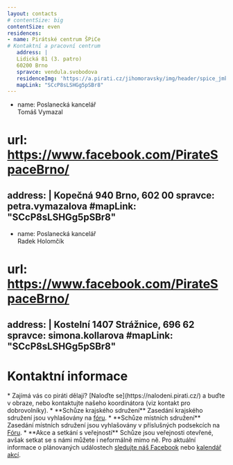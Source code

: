 ```yaml
---
layout: contacts
# contentSize: big
contentSize: even
residences:
- name: Pirátské centrum ŠPiCe
# Kontaktní a pracovní centrum
   address: |
   Lidická 81 (3. patro)
   60200 Brno
   spravce: vendula.svobodova
   residenceImg: 'https://a.pirati.cz/jihomoravsky/img/header/spice_jmk_1.jpg'
   mapLink: "SCcP8sLSHGg5pSBr8"
---
```

- name: Poslanecká kancelář <br> Tomáš Vymazal
# url: https://www.facebook.com/PirateSpaceBrno/
   address: |
   Kopečná 940
   Brno, 602 00
   spravce: petra.vymazalova
   #mapLink: "SCcP8sLSHGg5pSBr8"
---
- name: Poslanecká kancelář <br> Radek Holomčík
# url: https://www.facebook.com/PirateSpaceBrno/
   address: |
   Kostelní 1407
   Strážnice, 696 62
   spravce: simona.kollarova
   #mapLink: "SCcP8sLSHGg5pSBr8"
---


<div class="o-section-header o-section-header--indented">
  <h1 class="t-h2-alt">Kontaktní informace</h1>
</div>
* Zajímá vás co piráti dělají? [Naloďte se](https://nalodeni.pirati.cz/) a buďte v obraze, nebo kontaktujte našeho koordinátora (viz kontakt pro dobrovolníky).
* **Schůze krajského sdružení** Zasedání krajského sdružení jsou vyhlašovány na <a href="https://forum.pirati.cz/viewforum.php?f=567" target="_blank">fóru</a>.
* **Schůze místních sdružení** Zasedání místních sdružení jsou vyhlašovány v příslušných podsekcích na <a href="https://forum.pirati.cz/viewforum.php?f=589&sid=5d5208f19575021e0302aa8867091462" target="_blank">Fóru</a>.
* **Akce a setkání s veřejností** Schůze jsou veřejnosti otevřené, avšak setkat se s námi můžete i neformálně mimo ně. Pro aktuální informace o plánovaných událostech <a href="https://www.facebook.com/CPS.JMK/" target="_blank">sledujte náš Facebook</a> nebo <a href="https://calendar.google.com/calendar/embed?src=aab301nnugmna65grbnt6jv18k%40group.calendar.google.com&ctz=Europe%2FPrague">kalendář akcí</a>.

